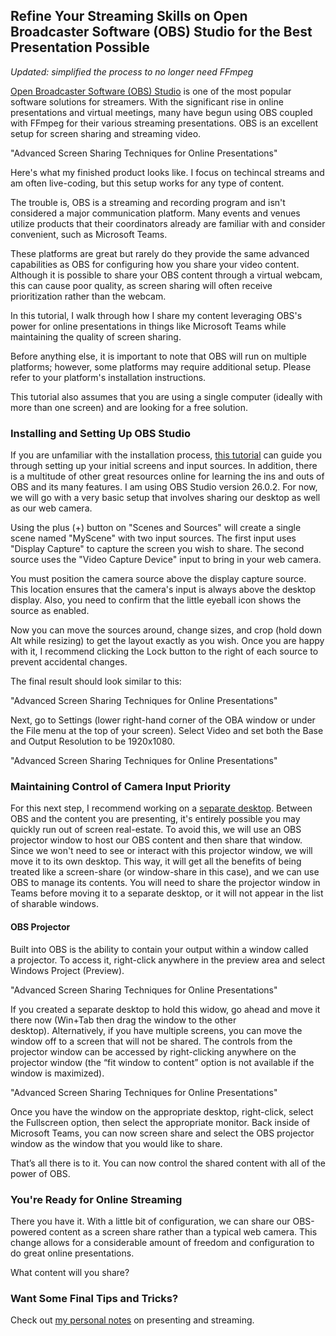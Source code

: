 

## Refine Your Streaming Skills on Open Broadcaster Software (OBS) Studio for the Best Presentation Possible

_Updated: simplified the process to no longer need FFmpeg_

[Open Broadcaster Software (OBS) Studio](https://obsproject.com/) is one of the most popular software solutions for streamers. With the significant rise in online presentations and virtual meetings, many have begun using OBS coupled with FFmpeg for their various streaming presentations. OBS is an excellent setup for screen sharing and streaming video.

 "Advanced Screen Sharing Techniques for Online Presentations"

Here's what my finished product looks like. I focus on techincal streams and am often live-coding, but this setup works for any type of content.

The trouble is, OBS is a streaming and recording program and isn't considered a major communication platform. Many events and venues utilize products that their coordinators already are familiar with and consider convenient, such as Microsoft Teams.

These platforms are great but rarely do they provide the same advanced capabilities as OBS for configuring how you share your video content. Although it is possible to share your OBS content through a virtual webcam, this can cause poor quality, as screen sharing will often receive prioritization rather than the webcam.

In this tutorial, I walk through how I share my content leveraging OBS's power for online presentations in things like Microsoft Teams while maintaining the quality of screen sharing.

Before anything else, it is important to note that OBS will run on multiple platforms; however, some platforms may require additional setup. Please refer to your platform's installation instructions.

This tutorial also assumes that you are using a single computer (ideally with more than one screen) and are looking for a free solution.

### Installing and Setting Up OBS Studio

If you are unfamiliar with the installation process, [this tutorial](https://projectobs.com/en/tutorials/how-to-setup-obs-studio-for-streaming/) can guide you through setting up your initial screens and input sources. In addition, there is a multitude of other great resources online for learning the ins and outs of OBS and its many features. I am using OBS Studio version 26.0.2. For now, we will go with a very basic setup that involves sharing our desktop as well as our web camera.

Using the plus (+) button on "Scenes and Sources" will create a single scene named "MyScene" with two input sources. The first input uses "Display Capture" to capture the screen you wish to share. The second source uses the "Video Capture Device" input to bring in your web camera.

You must position the camera source above the display capture source. This location ensures that the camera's input is always above the desktop display. Also, you need to confirm that the little eyeball icon shows the source as enabled.

Now you can move the sources around, change sizes, and crop (hold down Alt while resizing) to get the layout exactly as you wish. Once you are happy with it, I recommend clicking the Lock button to the right of each source to prevent accidental changes.

The final result should look similar to this:

 "Advanced Screen Sharing Techniques for Online Presentations"

Next, go to Settings (lower right-hand corner of the OBA window or under the File menu at the top of your screen). Select Video and set both the Base and Output Resolution to be 1920x1080.

 "Advanced Screen Sharing Techniques for Online Presentations"

### Maintaining Control of Camera Input Priority

For this next step, I recommend working on a [separate desktop](https://support.microsoft.com/windows/multiple-desktops-in-windows-10-36f52e38-5b4a-557b-2ff9-e1a60c976434). Between OBS and the content you are presenting, it's entirely possible you may quickly run out of screen real-estate. To avoid this, we will use an OBS projector window to host our OBS content and then share that window. Since we won't need to see or interact with this projector window, we will move it to its own desktop. This way, it will get all the benefits of being treated like a screen-share (or window-share in this case), and we can use OBS to manage its contents. You will need to share the projector window in Teams before moving it to a separate desktop, or it will not appear in the list of sharable windows.

#### OBS Projector

Built into OBS is the ability to contain your output within a window called a projector. To access it, right-click anywhere in the preview area and select Windows Project (Preview).  

 "Advanced Screen Sharing Techniques for Online Presentations"

If you created a separate desktop to hold this widow, go ahead and move it there now (Win+Tab then drag the window to the other desktop). Alternatively, if you have multiple screens, you can move the window off to a screen that will not be shared. The controls from the projector window can be accessed by right-clicking anywhere on the projector window (the “fit window to content” option is not available if the window is maximized). 

 "Advanced Screen Sharing Techniques for Online Presentations"

Once you have the window on the appropriate desktop, right-click, select the Fullscreen option, then select the appropriate monitor. Back inside of Microsoft Teams, you can now screen share and select the OBS projector window as the window that you would like to share. 

That’s all there is to it. You can now control the shared content with all of the power of OBS. 

### You're Ready for Online Streaming

There you have it. With a little bit of configuration, we can share our OBS-powered content as a screen share rather than a typical web camera. This change allows for a considerable amount of freedom and configuration to do great online presentations.

What content will you share?

### Want Some Final Tips and Tricks?

Check out [my personal notes](https://gist.github.com/Keboo/387332ebb3fa3e2b0790f253fb2d063f) on presenting and streaming.
